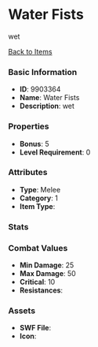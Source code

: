 # Water Fists

wet

[Back to Items](../items.md)

### Basic Information

- **ID**: 9903364
- **Name**: Water Fists
- **Description**: wet

### Properties

- **Bonus**: 5
- **Level Requirement**: 0

### Attributes

- **Type**: Melee
- **Category**: 1
- **Item Type**: 

### Stats


### Combat Values

- **Min Damage**: 25
- **Max Damage**: 50
- **Critical**: 10
- **Resistances**: 

### Assets

- **SWF File**: 
- **Icon**: 

